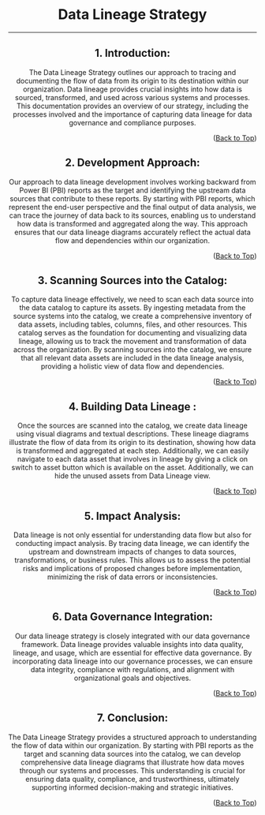 <!-- Improved compatibility of Back to Top link -->
<a name="Lineage-top"></a>

<!-- Concept TITLE AND OVERVIEW -->

<center>

# Data Lineage Strategy 

---

## 1. Introduction:
   The Data Lineage Strategy outlines our approach to tracing and documenting the flow of data from its origin to its destination within our organization. Data lineage provides crucial insights into how data is sourced, transformed, and used across various systems and processes. This documentation provides an overview of our strategy, including the processes involved and the importance of capturing data lineage for data governance and compliance purposes.

<p align="right">(<a href="#Lineage-top">Back to Top</a>)</p>

## 2. Development Approach:
   Our approach to data lineage development involves working backward from Power BI (PBI) reports as the target and identifying the upstream data sources that contribute to these reports. By starting with PBI reports, which represent the end-user perspective and the final output of data analysis, we can trace the journey of data back to its sources, enabling us to understand how data is transformed and aggregated along the way. This approach ensures that our data lineage diagrams accurately reflect the actual data flow and dependencies within our organization.

<p align="right">(<a href="#Lineage-top">Back to Top</a>)</p>

## 3. Scanning Sources into the Catalog:
   To capture data lineage effectively, we need to scan each data source into the data catalog to capture its assets. By ingesting metadata from the source systems into the catalog, we create a comprehensive inventory of data assets, including tables, columns, files, and other resources. This catalog serves as the foundation for documenting and visualizing data lineage, allowing us to track the movement and transformation of data across the organization. By scanning sources into the catalog, we ensure that all relevant data assets are included in the data lineage analysis, providing a holistic view of data flow and dependencies.

<p align="right">(<a href="#Lineage-top">Back to Top</a>)</p>

## 4. Building Data Lineage :
   Once the sources are scanned into the catalog, we create data lineage using visual diagrams and textual descriptions. These lineage diagrams illustrate the flow of data from its origin to its destination, showing how data is transformed and aggregated at each step. Additionally, we can easily navigate to each data asset that involves in lineage by giving a click on switch to asset button which is available on the asset. Additionally, we can hide the unused assets from Data Lineage view.

<p align="right">(<a href="#Lineage-top">Back to Top</a>)</p>

## 5. Impact Analysis:
   Data lineage is not only essential for understanding data flow but also for conducting impact analysis. By tracing data lineage, we can identify the upstream and downstream impacts of changes to data sources, transformations, or business rules. This allows us to assess the potential risks and implications of proposed changes before implementation, minimizing the risk of data errors or inconsistencies.

<p align="right">(<a href="#Lineage-top">Back to Top</a>)</p>

## 6. Data Governance Integration:
   Our data lineage strategy is closely integrated with our data governance framework. Data lineage provides valuable insights into data quality, lineage, and usage, which are essential for effective data governance. By incorporating data lineage into our governance processes, we can ensure data integrity, compliance with regulations, and alignment with organizational goals and objectives.

<p align="right">(<a href="#Lineage-top">Back to Top</a>)</p>

## 7. Conclusion:
   The Data Lineage Strategy provides a structured approach to understanding the flow of data within our organization. By starting with PBI reports as the target and scanning data sources into the catalog, we can develop comprehensive data lineage diagrams that illustrate how data moves through our systems and processes. This understanding is crucial for ensuring data quality, compliance, and trustworthiness, ultimately supporting informed decision-making and strategic initiatives.

<p align="right">(<a href="#Lineage-top">Back to Top</a>)</p>   